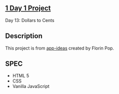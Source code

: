 ## [1 Day 1 Project](https://github.com/bugxvii/OneDay_OneProject) 

Day 13: Dollars to Cents

<!-- ![demo picture](./borderradius.gif) -->

## Description
This project is from [app-ideas](https://github.com/florinpop17/app-ideas) created by Florin Pop.

## SPEC
- HTML 5
- CSS
- Vanilla JavaScript
